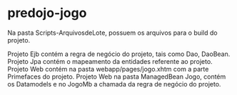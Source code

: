 # predojo-jogo

Na pasta Scripts-ArquivosdeLote, possuem os arquivos para o build do projeto.

Projeto Ejb contém a regra de negócio do projeto, tais como Dao, DaoBean.
Projeto Jpa contém o mapeamento da entidades referente ao projeto.
Projeto Web contém na pasta webapp/pages/jogo.xhtm com a parte Primefaces do projeto.
Projeto Web na pasta ManagedBean Jogo, contém os Datamodels e no JogoMb a chamada da regra de negócio do projeto.
